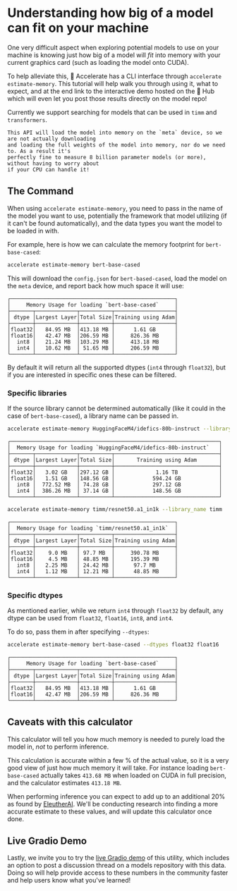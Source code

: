 <!--Copyright 2022 The HuggingFace Team. All rights reserved.

Licensed under the Apache License, Version 2.0 (the "License"); you may not use this file except in compliance with
the License. You may obtain a copy of the License at

http://www.apache.org/licenses/LICENSE-2.0

Unless required by applicable law or agreed to in writing, software distributed under the License is distributed on
an "AS IS" BASIS, WITHOUT WARRANTIES OR CONDITIONS OF ANY KIND, either express or implied. See the License for the
specific language governing permissions and limitations under the License.

⚠️ Note that this file is in Markdown but contain specific syntax for our doc-builder (similar to MDX) that may not be
rendered properly in your Markdown viewer.
-->

# Understanding how big of a model can fit on your machine

One very difficult aspect when exploring potential models to use on your machine is knowing just how big of a model will *fit* into memory with your current graphics card (such as loading the model onto CUDA).

To help alleviate this, 🤗 Accelerate has a CLI interface through `accelerate estimate-memory`. This tutorial will 
help walk you through using it, what to expect, and at the end link to the interactive demo hosted on the 🤗 Hub which will 
even let you post those results directly on the model repo!

Currently we support searching for models that can be used in `timm` and `transformers`.

<Tip>

    This API will load the model into memory on the `meta` device, so we are not actually downloading 
    and loading the full weights of the model into memory, nor do we need to. As a result it's 
    perfectly fine to measure 8 billion parameter models (or more), without having to worry about 
    if your CPU can handle it!

</Tip>

## The Command

When using `accelerate estimate-memory`, you need to pass in the name of the model you want to use, potentially the framework
that model utilizing (if it can't be found automatically), and the data types you want the model to be loaded in with.

For example, here is how we can calculate the memory footprint for `bert-base-cased`:

```bash
accelerate estimate-memory bert-base-cased
```

This will download the `config.json` for `bert-based-cased`, load the model on the `meta` device, and report back how much space
it will use:

```
┌────────────────────────────────────────────────────┐
│     Memory Usage for loading `bert-base-cased`     │
├───────┬─────────────┬──────────┬───────────────────┤
│ dtype │Largest Layer│Total Size│Training using Adam│
├───────┼─────────────┼──────────┼───────────────────┤
│float32│   84.95 MB  │413.18 MB │      1.61 GB      │
│float16│   42.47 MB  │206.59 MB │     826.36 MB     │
│  int8 │   21.24 MB  │103.29 MB │     413.18 MB     │
│  int4 │   10.62 MB  │ 51.65 MB │     206.59 MB     │
└───────┴─────────────┴──────────┴───────────────────┘
```

By default it will return all the supported dtypes (`int4` through `float32`), but if you are interested in specific ones these can be filtered.

### Specific libraries

If the source library cannot be determined automatically (like it could in the case of `bert-base-cased`), a library name can
be passed in. 

```bash
accelerate estimate-memory HuggingFaceM4/idefics-80b-instruct --library_name transformers
```

```
┌──────────────────────────────────────────────────────────────────┐
│  Memory Usage for loading `HuggingFaceM4/idefics-80b-instruct`   │
├───────┬─────────────┬──────────┬─────────────────────────────────┤
│ dtype │Largest Layer│Total Size│       Training using Adam       │
├───────┼─────────────┼──────────┼─────────────────────────────────┤
│float32│   3.02 GB   │297.12 GB │             1.16 TB             │
│float16│   1.51 GB   │148.56 GB │            594.24 GB            │
│  int8 │  772.52 MB  │ 74.28 GB │            297.12 GB            │
│  int4 │  386.26 MB  │ 37.14 GB │            148.56 GB            │
└───────┴─────────────┴──────────┴─────────────────────────────────┘
```

```bash
accelerate estimate-memory timm/resnet50.a1_in1k --library_name timm
```

```
┌────────────────────────────────────────────────────┐
│  Memory Usage for loading `timm/resnet50.a1_in1k`  │
├───────┬─────────────┬──────────┬───────────────────┤
│ dtype │Largest Layer│Total Size│Training using Adam│
├───────┼─────────────┼──────────┼───────────────────┤
│float32│    9.0 MB   │ 97.7 MB  │     390.78 MB     │
│float16│    4.5 MB   │ 48.85 MB │     195.39 MB     │
│  int8 │   2.25 MB   │ 24.42 MB │      97.7 MB      │
│  int4 │   1.12 MB   │ 12.21 MB │      48.85 MB     │
└───────┴─────────────┴──────────┴───────────────────┘
```

### Specific dtypes

As mentioned earlier, while we return `int4` through `float32` by default, any dtype can be used from `float32`, `float16`, `int8`, and `int4`.

To do so, pass them in after specifying `--dtypes`:

```bash
accelerate estimate-memory bert-base-cased --dtypes float32 float16
```

```
┌────────────────────────────────────────────────────┐
│     Memory Usage for loading `bert-base-cased`     │
├───────┬─────────────┬──────────┬───────────────────┤
│ dtype │Largest Layer│Total Size│Training using Adam│
├───────┼─────────────┼──────────┼───────────────────┤
│float32│   84.95 MB  │413.18 MB │      1.61 GB      │
│float16│   42.47 MB  │206.59 MB │     826.36 MB     │
└───────┴─────────────┴──────────┴───────────────────┘
```

## Caveats with this calculator

This calculator will tell you how much memory is needed to purely load the model in, *not* to perform inference.

This calculation is accurate within a few % of the actual value, so it is a very good view of just how much memory it will take. For instance loading `bert-base-cased` actually takes `413.68 MB` when loaded on CUDA in full precision, and the calculator estimates `413.18 MB`.

When performing inference you can expect to add up to an additional 20% as found by [EleutherAI](https://blog.eleuther.ai/transformer-math/). We'll be conducting research into finding a more accurate estimate to these values, and will update 
this calculator once done.

## Live Gradio Demo

Lastly, we invite you to try the [live Gradio demo](https://huggingface.co/spaces/hf-accelerate/model-memory-usage) of this utility,
which includes an option to post a discussion thread on a models repository with this data. Doing so will help provide access to these numbers in the community faster and help users know what you've learned!